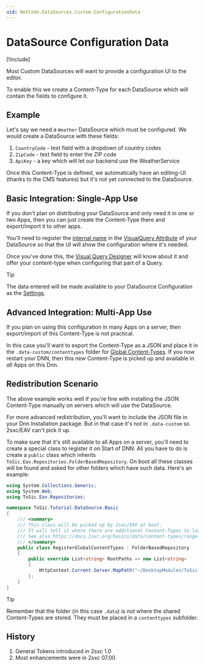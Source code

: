 ```yaml
---
uid: NetCode.DataSources.Custom.ConfigurationData
---
```


# DataSource Configuration Data

[!include[](~/basics/stack/_shared-float-summary.md)]
<style>
  .context-box-summary .datasource-custom, 
  .context-box-summary .query-params,
  .context-box-summary .data-configuration
  { visibility: visible; } 
</style>

Most Custom DataSources will want to provide a configuration UI to the editor. 

To enable this we create a Content-Type for each DataSource which will contain the fields to configure it. 

## Example

Let's say we need a `Weather` DataSource which must be configured. We would create a DataSource with these fields:

1. `CountryCode` - text field with a dropdown of country codes
1. `ZipCode` - text field to enter the ZIP code
1. `ApiKey` - a key which will let our backend use the WeatherService

Once this Content-Type is defined, we automatically have an editing-UI (thanks to the CMS features) but it's not yet connected to the DataSource. 

## Basic Integration: Single-App Use

If you don't plan on distributing your DataSource and only need it in one or two Apps, then you can just create the Content-Type there and export/import it to other apps. 

You'll need to register the [internal name](xref:Basics.Data.ContentTypes.Names) in the [VisualQuery Attribute](xref:NetCode.DataSources.Custom.VisualQueryAttribute) of your DataSource so that the UI will show the configuration where it's needed. 

Once you've done this, the [Visual Query Designer](xref:Basics.Query.VisualQuery.Index) will know about it and offer your content-type when configuring that part of a Query. 

> [!TIP]
> The data entered will be made available to your DataSource Configuration as the [Settings](xref:Basics.LookUp.Settings).

## Advanced Integration: Multi-App Use

If you plan on using this configuration in many Apps on a server, then export/import of this Content-Type is not practical. 

In this case you'll want to export the Content-Type as a JSON and place it in the `.data-custom/contenttypes` folder for [Global Content-Types](xref:Basics.Data.ContentTypes.Global). If you now restart your DNN, then this new Content-Type is picked up and available in _all_ Apps on this Dnn. 


## Redistribution Scenario

The above example works well if you're fine with installing the JSON Content-Type manually on servers which will use the DataSource. 

For more advanced redistribution, you'll want to include the JSON file in your Dnn Installation package. But in that case it's not in `.data-custom` so 2sxc/EAV can't pick it up. 

To make sure that it's still available to all Apps on a server, you'll need to create a special class to register it on Start of DNN. All you have to do is create a `public` class which inherits `ToSic.Eav.Repositories.FolderBasedRepository`. On boot all these classes will be found and asked for other folders which have such data. Here's an example:

```c#
using System.Collections.Generic;
using System.Web;
using ToSic.Eav.Repositories;

namespace ToSic.Tutorial.DataSource.Basic
{
    /// <summary>
    /// This class will be picked up by 2sxc/EAV at boot.
    /// It will tell it where there are additional Content-Types to load.
    /// See also https://docs.2sxc.org/basics/data/content-types/range-global.html
    /// </summary>
    public class RegisterGlobalContentTypes : FolderBasedRepository
    {
        public override List<string> RootPaths => new List<string>
        {
            HttpContext.Current.Server.MapPath("~/DesktopModules/ToSic.Eav.DataSources.SharePoint/.data")
        };
    }
}
```

> [!TIP]
> Remember that the folder (in this case `.data`) is _not_ where the shared Content-Types are stored. They must be placed in a `contenttypes` subfolder. 


## History

1. General Tokens introduced in 2sxc 1.0
1. Most enhancements were in 2sxc 07.00

